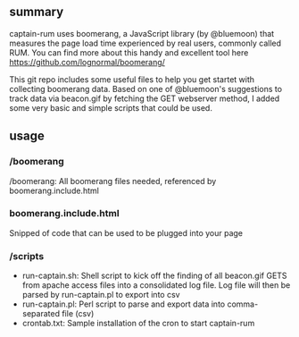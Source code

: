 summary
---

captain-rum uses boomerang, a JavaScript library (by @bluemoon) that measures the page load time experienced by real users, commonly called RUM. You can find more about this handy and excellent tool here <a href="https://github.com/lognormal/boomerang/">https://github.com/lognormal/boomerang/</a>

This git repo includes some useful files to help you get startet with collecting boomerang data. Based on one of @bluemoon's suggestions to track data via beacon.gif by fetching the GET webserver method, I added some very basic and simple scripts that could be used.

usage
---

### /boomerang
/boomerang: All boomerang files needed, referenced by boomerang.include.html 

### boomerang.include.html
Snipped of code that can be used to be plugged into your page

### /scripts
* run-captain.sh: Shell script to kick off the finding of all beacon.gif GETS from apache access files into a consolidated log file. Log file will then be parsed by run-captain.pl to export into csv
* run-captain.pl: Perl script to parse and export data into comma-separated file (csv)
* crontab.txt: Sample installation of the cron to start captain-rum





